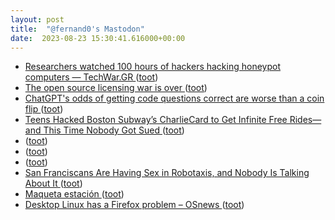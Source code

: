 ```yaml
---
layout: post
title:  "@fernand0's Mastodon"
date:  2023-08-23 15:30:41.616000+00:00
---
```

*  [Researchers watched 100 hours of hackers hacking honeypot computers — TechWar.GR ](https://www.techwar.gr/en/96915/oi-erevnites-parakolouthisan-100-ores-chaker-na-chakaroun-ypologistes-honeypot) ([toot](https://mastodon.social/@fernand0/110939644992416289))
*  [The open source licensing war is over ](https://www.infoworld.com/article/3703768/the-open-source-licensing-war-is-over.htm) ([toot](https://mastodon.social/@fernand0/110939456974234267))
*  [ChatGPT's odds of getting code questions correct are worse than a coin flip ](https://www.theregister.com/2023/08/07/chatgpt_stack_overflow_ai) ([toot](https://mastodon.social/@fernand0/110939251705551186))
*  [Teens Hacked Boston Subway’s CharlieCard to Get Infinite Free Rides—and This Time Nobody Got Sued ](https://www.wired.com/story/mtba-charliecard-hack-defcon-2023) ([toot](https://mastodon.social/@fernand0/110939020211968176))
*  [ ](https://mastodon.social/@eckelon) ([toot](https://mastodon.social/@fernand0/110938833898599559))
*  [ ](https://mastodon.social/users/fernand0/statuses/110938833022765772/activity) ([toot](https://mastodon.social/users/fernand0/statuses/110938833022765772/activity))
*  [ ](https://vmst.io/@maikel) ([toot](https://mastodon.social/@fernand0/110938832870885227))
*  [San Franciscans Are Having Sex in Robotaxis, and Nobody Is Talking About It ](https://sfstandard.com/2023/08/11/san-francisco-robotaxi-cruise-debauchery) ([toot](https://mastodon.social/@fernand0/110938716303479644))
*  [Maqueta estación ](https://www.flickr.com/photos/fernand0/53124411967) ([toot](https://mastodon.social/@fernand0/110938528633059938))
*  [Desktop Linux has a Firefox problem  –  OSnews ](https://www.osnews.com/story/136653/desktop-linux-has-a-firefox-problem) ([toot](https://mastodon.social/@fernand0/110938515083769547))
